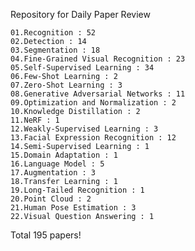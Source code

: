 Repository for Daily Paper Review

    01.Recognition : 52
    02.Detection : 14
    03.Segmentation : 18
    04.Fine-Grained Visual Recognition : 23
    05.Self-Supervised Learning : 34
    06.Few-Shot Learning : 2
    07.Zero-Shot Learning : 3
    08.Generative Adversarial Networks : 11
    09.Optimization and Normalization : 2
    10.Knowledge Distillation : 2
    11.NeRF : 1
    12.Weakly-Supervised Learning : 3
    13.Facial Expression Recognition : 12
    14.Semi-Supervised Learning : 1
    15.Domain Adaptation : 1
    16.Language Model : 5
    17.Augmentation : 3
    18.Transfer Learning : 1
    19.Long-Tailed Recognition : 1
    20.Point Cloud : 2
    21.Human Pose Estimation : 3
    22.Visual Question Answering : 1

Total 195 papers!